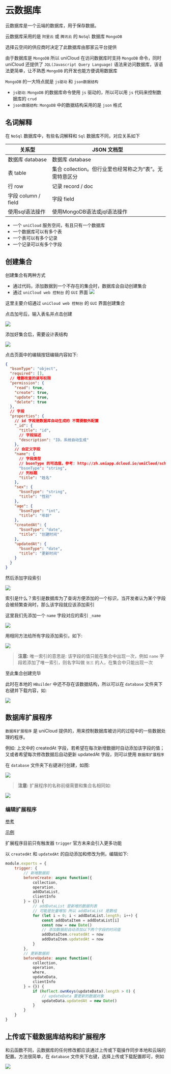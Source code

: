 # 云数据库

云数据库是一个云端的数据库，用于保存数据。

云数据库采用的是 `阿里云` 或 `腾讯云` 的 `NoSql` 数据库 `MongoDB`

选择云空间的供应商时决定了此数据库由那家云平台提供

由于数据库是 `MongoDB` 所以 uniCloud 在访问数据库时支持 `MongoDB` 命令，同时 uniCloud 还提供了 `JQL(Javascript Query Language)` 语法来访问数据库，该语法更简单，让不熟悉 `MongoDB` 的开发也能方便调用数据库

`MongoDB` 的一大特点就是 `js驱动` 和 `json数据结构`

- `js驱动`: `MongoDB` 的数据库命令使用 `js` 驱动的，所以可以用 `js` 代码来控制数据库的 `crud`
- `json数据结构`: `MongoDB` 中的数据结构采用的是 `json` 格式

## 名词解释

在 `NoSql` 数据库中，有些名词解释和 `Sql` 数据库不同，对应关系如下

| **关系型**          | **JSON 文档型**                                         |
| ------------------- | ------------------------------------------------------- |
| 数据库 database     | 数据库 database                                         |
| 表 table            | 集合 collection。但行业里也经常称之为“表”。无需特意区分 |
| 行 row              | 记录 record / doc                                       |
| 字段 column / field | 字段 field                                              |
| 使用sql语法操作     | 使用MongoDB语法或jql语法操作                            |

- 一个 `uniCloud` 服务空间，有且只有一个数据库
- 一个数据库可以有多个表
- 一个表可以有多个记录
- 一个记录可以有多个字段

## 创建集合

创建集合有两种方式

- 通过代码，添加数据到一个不存在的集合时，数据库会自动创建集合
- 通过 `uniCloud web 控制台` 的 `GUI` 界面
  ![](md-img/2023-01-30-09-47-51.png)

这里主要介绍通过 `uniCloud web 控制台` 的 `GUI` 界面创建集合

点击加号后，输入表名并点击创建

![](md-img/2023-01-30-09-49-46.png)

添加好集合后，需要设计表结构

![](md-img/2023-01-30-09-50-49.png)

点击页面中的编辑按钮编辑内容如下:

```json
{
  "bsonType": "object",
  "required": [],
  // 增删改查的读写权限
  "permission": {
    "read": true,
    "create": true,
    "update": true,
    "delete": true
  },
  // 字段
  "properties": {
    // id 字段是数据库自动生成的 不需要额外配置
    "_id": {
      "title": "id",
      // 字段描述
      "description": "ID，系统自动生成"
    },
    // 自定义字段
    "name": {
      // 字段类型
      // bsonType 的可选值，参考: http://zh.uniapp.dcloud.io/uniCloud/schema.html#bsontype
      "bsonType": "string",
      // 列标题
      "title": "姓名"
    },
    "sex": {
      "bsonType": "string",
      "title": "性别"
    },
    "age": {
      "bsonType": "int",
      "title": "年龄"
    },
    "createdAt": {
      "bsonType": "date",
      "title": "创建时间"
    },
    "updatedAt": {
      "bsonType": "date",
      "title": "更新时间"
    }
  }
}
```

然后添加字段索引

![](md-img/2023-01-30-10-03-15.png)

索引是什么？索引是数据库为了查询方便添加的一个标识，当开发者认为某个字段会被频繁查询时，那么该字段就应该添加索引

这里我们先添加一个 `name` 字段对应的索引 `_name`

![](md-img/2023-01-30-10-06-21.png)

用相同方法给所有字段添加索引，如下:

![](md-img/2023-01-30-10-08-34.png)

> **注意:** 唯一索引的意思是: 该字段的值只能在集合中出现一次，例如 `name` 字段若添加了唯一索引，则名字叫做 `张三` 的人，在集合中只能出现一次

至此集合创建完毕

此时在本地的 `HBuilder` 中还不存在该数据结构，所以可以在 `database` 文件夹下右键并下载内容，如:

![](md-img/2023-01-30-10-21-26.png)

## 数据库扩展程序

`数据库扩展程序` 是 uniCloud 提供的，用来控制数据库被访问的过程中的一些数据处理的程序。

例如: 上文中的 createdAt 字段，若希望在每次新增数据时自动添加该字段的值；又或者希望每次修改数据后自动更新 updatedAt 字段，则可以使用 `数据库扩展程序`

在 `database` 文件夹下右键进行创建，如图:

![](md-img/2023-01-30-10-23-27.png)

> **注意:** 扩展程序的名称前缀需要和集合名相同如:

![](md-img/2023-01-30-10-25-14.png)

### 编辑扩展程序

[参考](https://uniapp.dcloud.net.cn/uniCloud/jql-schema-ext.html)

[示例](https://uniapp.dcloud.net.cn/uniCloud/jql-schema-ext.html#demo)

扩展程序目前只有触发器 `trigger` 官方未来会引入更多功能

以 `createdAt` 和 `updatedAt` 的自动添加和修改为例，编辑如下:

```js
module.exports = {
	trigger: {
		// 新增数据前
		beforeCreate: async function({
			collection,
			operation,
			addDataList,
			clientInfo
		} = {}) {
			// addDataList 是新增的数据列表
			// 可能是批量增加 所以 addDataList 是数组
			for (let i = 0; i < addDataList.length; i++) {
				const addDataItem = addDataList[i]
				const now = new Date()
				// 添加数据前自动添加以下两个字段的时间值
				addDataItem.createdAt = now
				addDataItem.updatedAt = now
			}
		},
		// 更新数据前
		beforeUpdate: async function({
			collection,
			operation,
			where,
			updateData,
			clientInfo
		} = {}) {
			if (Reflect.ownKeys(updateData).length > 0) {
				// updateData 要更新的数据对象
				updateData.updatedAt = new Date()
			}
		}
	}
}
```

## 上传或下载数据库结构和扩展程序

和云函数不同，云数据库的任何修改都应该通过上传或下载操作同步本地和云端的配置。方法很简单，在 `database` 文件夹下右键，选择上传或下载配置即可，例如

![](md-img/2023-01-30-10-37-36.png)